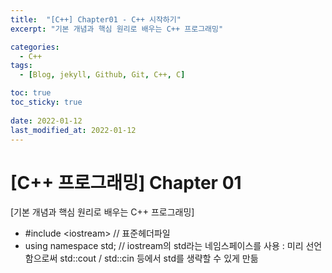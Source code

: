 ```yaml
---
title:  "[C++] Chapter01 - C++ 시작하기"
excerpt: "기본 개념과 핵심 원리로 배우는 C++ 프로그래밍"

categories:
  - C++
tags:
  - [Blog, jekyll, Github, Git, C++, C]

toc: true
toc_sticky: true
 
date: 2022-01-12
last_modified_at: 2022-01-12
---
```

# [C++ 프로그래밍] Chapter 01
[기본 개념과 핵심 원리로 배우는 C++ 프로그래밍]

<script src="https://gist.github.com/2hyunjinn/514c9b5dcc57a252eca11421e7619408.js"></script>

* #include \<iostream> // 표준헤더파일
* using namespace std; // iostream의 std라는 네임스페이스를 사용
: 미리 선언함으로써 std::cout / std::cin 등에서 std를 생략할 수 있게 만듦